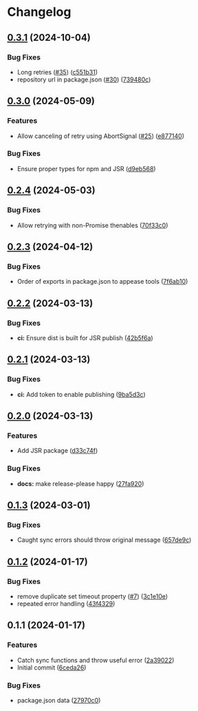 # Changelog

## [0.3.1](https://github.com/humanwhocodes/retry/compare/retry-v0.3.0...retry-v0.3.1) (2024-10-04)


### Bug Fixes

* Long retries ([#35](https://github.com/humanwhocodes/retry/issues/35)) ([c551b31](https://github.com/humanwhocodes/retry/commit/c551b31963c1fe29a3a84d8f5be7c6ac93732e64))
* repository url in package.json ([#30](https://github.com/humanwhocodes/retry/issues/30)) ([739480c](https://github.com/humanwhocodes/retry/commit/739480c2a04221464f1245d76b97939c723b8fa9))

## [0.3.0](https://github.com/humanwhocodes/retry/compare/retry-v0.2.4...retry-v0.3.0) (2024-05-09)


### Features

* Allow canceling of retry using AbortSignal ([#25](https://github.com/humanwhocodes/retry/issues/25)) ([e877140](https://github.com/humanwhocodes/retry/commit/e877140bcf28f9d2196a1099b40531ac66e69143))


### Bug Fixes

* Ensure proper types for npm and JSR ([d9eb568](https://github.com/humanwhocodes/retry/commit/d9eb568b71d82934f059cc97f590f077f0b58053))

## [0.2.4](https://github.com/humanwhocodes/retry/compare/retry-v0.2.3...retry-v0.2.4) (2024-05-03)


### Bug Fixes

* Allow retrying with non-Promise thenables ([70f33c0](https://github.com/humanwhocodes/retry/commit/70f33c05fc665a58c6b2d6fbf8300101eecd7558))

## [0.2.3](https://github.com/humanwhocodes/retry/compare/retry-v0.2.2...retry-v0.2.3) (2024-04-12)


### Bug Fixes

* Order of exports in package.json to appease tools ([7f6ab10](https://github.com/humanwhocodes/retry/commit/7f6ab107b933ddb9053b6037045119a5879eadba))

## [0.2.2](https://github.com/humanwhocodes/retry/compare/retry-v0.2.1...retry-v0.2.2) (2024-03-13)


### Bug Fixes

* **ci:** Ensure dist is built for JSR publish ([42b5f6a](https://github.com/humanwhocodes/retry/commit/42b5f6a90f995dcb35e8e2520d25250a6aa356b0))

## [0.2.1](https://github.com/humanwhocodes/retry/compare/retry-v0.2.0...retry-v0.2.1) (2024-03-13)


### Bug Fixes

* **ci:** Add token to enable publishing ([9ba5d3c](https://github.com/humanwhocodes/retry/commit/9ba5d3c75970b84ac22a5628dda37e40c5184707))

## [0.2.0](https://github.com/humanwhocodes/retry/compare/retry-v0.1.3...retry-v0.2.0) (2024-03-13)


### Features

* Add JSR package ([d33c74f](https://github.com/humanwhocodes/retry/commit/d33c74f255aa4040d66344e8ef049ebc3ae41d6a))


### Bug Fixes

* **docs:** make release-please happy ([27fa920](https://github.com/humanwhocodes/retry/commit/27fa920a5ae7d59eae2e6b8ef1c6c323fefd0c86))

## [0.1.3](https://github.com/humanwhocodes/retry/compare/v0.1.2...v0.1.3) (2024-03-01)


### Bug Fixes

* Caught sync errors should throw original message ([657de9c](https://github.com/humanwhocodes/retry/commit/657de9c2c7148dccee5451f74dad901d0e2f0bc8))

## [0.1.2](https://github.com/humanwhocodes/retry/compare/v0.1.1...v0.1.2) (2024-01-17)


### Bug Fixes

* remove duplicate set timeout property ([#7](https://github.com/humanwhocodes/retry/issues/7)) ([3c1e10e](https://github.com/humanwhocodes/retry/commit/3c1e10e1412a6e0f8b32020eb5c4c3a4af7ce8a5))
* repeated error handling ([43f4329](https://github.com/humanwhocodes/retry/commit/43f432944d9ac4cfd272663254dbfbd12faa9009))

## 0.1.1 (2024-01-17)


### Features

* Catch sync functions and throw useful error ([2a39022](https://github.com/humanwhocodes/retry/commit/2a3902271fa15f6b68037227db87d13961731548))
* Initial commit ([6ceda26](https://github.com/humanwhocodes/retry/commit/6ceda26bf39aaba60ae3a07b9711e4b413d67df9))


### Bug Fixes

* package.json data ([27970c0](https://github.com/humanwhocodes/retry/commit/27970c0f709133c5c13c0fa312b579352a3c0434))
